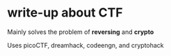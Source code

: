 # write-up about CTF
Mainly solves the problem of **reversing** and **crypto**

Uses picoCTF, dreamhack, codeengn, and cryptohack

